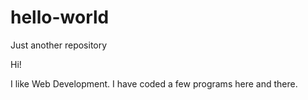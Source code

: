 # hello-world
Just another repository

Hi!

I like Web Development. I have coded a few programs here and there.
